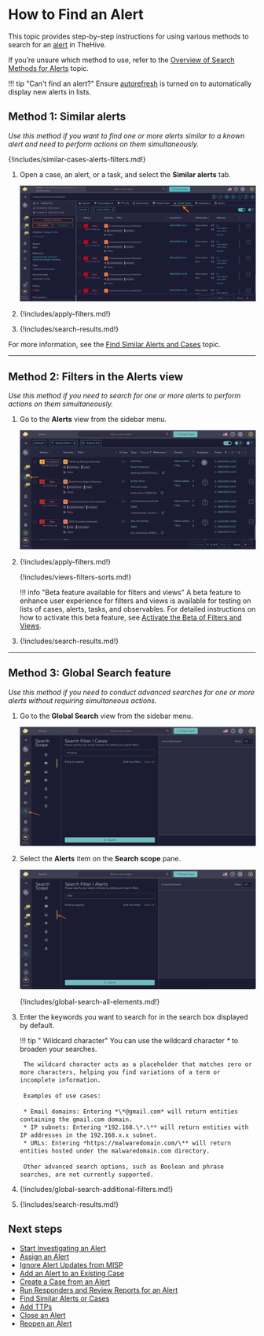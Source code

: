 # How to Find an Alert

This topic provides step-by-step instructions for using various methods to search for an [alert](../about-alerts.md) in TheHive.

If you’re unsure which method to use, refer to the [Overview of Search Methods for Alerts](overview-search-methods-alert.md) topic.

!!! tip "Can't find an alert?"
    Ensure [autorefresh](../../about-autorefresh.md) is turned on to automatically display new alerts in lists.

## Method 1: Similar alerts

*Use this method if you want to find one or more alerts similar to a known alert and need to perform actions on them simultaneously.*

{!includes/similar-cases-alerts-filters.md!}

1. Open a case, an alert, or a task, and select the **Similar alerts** tab.

    ![Similar alerts](../../../../images/user-guides/analyst-corner/cases/similar-alerts.png)

2. {!includes/apply-filters.md!}

3. {!includes/search-results.md!}

For more information, see the [Find Similar Alerts and Cases](../../cases/find-similar-alerts-cases.md) topic.

---

## Method 2: Filters in the Alerts view

*Use this method if you need to search for one or more alerts to perform actions on them simultaneously.*

1. Go to the **Alerts** view from the sidebar menu.

    ![Filters in Alerts view](../../../../images/user-guides/analyst-corner/alerts/find-an-alert-alerts-view.png)

2. {!includes/apply-filters.md!}

    {!includes/views-filters-sorts.md!}

    !!! info "Beta feature available for filters and views"
        <!-- md:version 5.5.5 --> A beta feature to enhance user experience for filters and views is available for testing on lists of cases, alerts, tasks, and observables. For detailed instructions on how to activate this beta feature, see [Activate the Beta of Filters and Views](../../../../user-guides/manage-user-settings.md#activate-the-beta-of-filters-and-views).

3. {!includes/search-results.md!}

---

## Method 3: Global Search feature

*Use this method if you need to conduct advanced searches for one or more alerts without requiring simultaneous actions.*

1. Go to the **Global Search** view from the sidebar menu.

    ![Global Search feature sidebar menu](../../../../images/user-guides/analyst-corner/cases/find-a-case-global-search-feature-sidebar-menu.png)

2. Select the **Alerts** item on the **Search scope** pane.

    ![Global Search Alerts item](../../../../images/user-guides/analyst-corner/alerts/find-an-alert-global-search.png)

    {!includes/global-search-all-elements.md!}

3. Enter the keywords you want to search for in the search box displayed by default.

    !!! tip "<!-- md:version 5.4.7 --> Wildcard character"
        You can use the wildcard character *\** to broaden your searches.

        The wildcard character acts as a placeholder that matches zero or more characters, helping you find variations of a term or incomplete information.
        
        Examples of use cases:

        * Email domains: Entering *\*@gmail.com* will return entities containing the gmail.com domain.
        * IP subnets: Entering *192.168.\*.\** will return entities with IP addresses in the 192.168.x.x subnet.
        * URLs: Entering *https://malwaredomain.com/\** will return entities hosted under the malwaredomain.com directory.

        Other advanced search options, such as Boolean and phrase searches, are not currently supported.

4. {!includes/global-search-additional-filters.md!}

5. {!includes/search-results.md!}

<h2>Next steps</h2>

* [Start Investigating an Alert](../start-investigating-an-alert.md)
* [Assign an Alert](../assign-an-alert.md)
* [Ignore Alert Updates from MISP](../ignore-alert-updates-misp.md)
* [Add an Alert to an Existing Case](../add-an-alert-to-an-existing-case.md)
* [Create a Case from an Alert](../create-a-case-from-an-alert.md)
* [Run Responders and Review Reports for an Alert](../run-responders-on-an-alert.md)
* [Find Similar Alerts or Cases](../../cases/find-similar-alerts-cases.md)
* [Add TTPs](../../cases/ttps/add-ttps.md)
* [Close an Alert](../close-an-alert.md)
* [Reopen an Alert](../reopen-an-alert.md)
